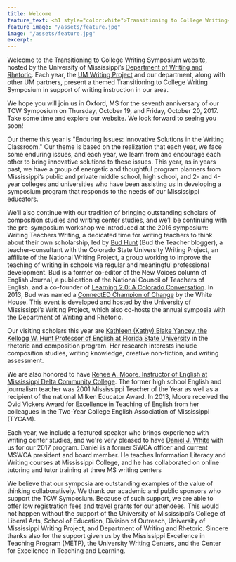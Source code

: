 ```yaml
---
title: Welcome
feature_text: <h1 style="color:white">Transitioning to College Writing</h1><p style="color:white">October 19-20, 2017</p><p style="color:white">University of Mississippi | Oxford, MS</p>
feature_image: "/assets/feature.jpg"
image: "/assets/feature.jpg"
excerpt: 
---
```


Welcome to the Transitioning to College Writing Symposium website, hosted by the University of Mississippi’s [Department of Writing and Rhetoric](http://rhetoric.olemiss.edu). Each year, the [UM Writing Project](http://www.outreach.olemiss.edu/writing_project/) and our department, along with other UM partners, present a themed Transitioning to College Writing Symposium in support of writing instruction in our area. 

We hope you will join us in Oxford, MS for the seventh anniversary of our TCW Symposium on Thursday, October 19, and Friday, October 20, 2017. Take some time and explore our website. We look forward to seeing you soon!

Our theme this year is "Enduring Issues: Innovative Solutions in the Writing Classroom." Our theme is based on the realization that each year, we face some enduring issues, and each year, we learn from and encourage each other to bring innovative solutions to these issues. This year, as in years past, we have a group of energetic and thoughtful program planners from Mississippi’s public and private middle school, high school, and 2- and 4-year colleges and universities who have been assisting us in developing a symposium program that responds to the needs of our Mississippi educators.

We’ll also continue with our tradition of bringing outstanding scholars of composition studies and writing center studies, and we’ll be continuing with the pre-symposium workshop we introduced at the 2016 symposium: Writing Teachers Writing, a dedicated time for writing teachers to think about their own scholarship, led by [Bud Hunt](/featured#bud) (Bud the Teacher blogger), a teacher-consultant with the Colorado State University Writing Project, an affiliate of the National Writing Project, a group working to improve the teaching of writing in schools via regular and meaningful professional development. Bud is a former co-editor of the New Voices column of English Journal, a publication of the National Council of Teachers of English, and a co-founder of [Learning 2.0: A Colorado Conversation](http://colearning.wikispaces.com/). In 2013, Bud was named a [ConnectED Champion of Change](http://www.whitehouse.gov/champions/connected/bud-hunt) by the White House. This event is developed and hosted by the University of Mississippi’s Writing Project, which also co-hosts the annual symposia with the Department of Writing and Rhetoric. 

Our visiting scholars this year are [Kathleen (Kathy) Blake Yancey, the Kellogg W. Hunt Professor of English at Florida State University](/featured#kathy) in the rhetoric and composition program. Her research interests include composition studies, writing knowledge, creative non-fiction, and writing assessment. 

We are also honored to have [Renee A. Moore, Instructor of English at Mississippi Delta Community College](/featured#renee). The former high school English and journalism teacher was 2001 Mississippi Teacher of the Year as well as a recipient of the national Milken Educator Award.  In 2013, Moore received the Ovid Vickers Award for Excellence in Teaching of English from her colleagues in the Two-Year College English Association of Mississippi (TYCAM).

Each year, we include a featured speaker who brings experience with writing center studies, and we're very pleased to have [Daniel J. White](/featured#dan) with us for our 2017 program. Daniel is a former SWCA officer and current MSWCA president and board member. He teaches Information Literacy and Writing courses at Mississippi College, and he has collaborated on online tutoring and tutor training at three MS writing centers

We believe that our symposia are outstanding examples of the value of thinking collaboratively. We thank our academic and public sponsors who support the TCW Symposium. Because of such support, we are able to offer low registration fees and travel grants for our attendees. This would not happen without the support of the University of Mississippi’s College of Liberal Arts, School of Education, Division of Outreach, University of Mississippi Writing Project, and Department of Writing and Rhetoric. Sincere thanks also for the support given us by the Mississippi Excellence in Teaching Program (METP), the University Writing Centers, and the Center for Excellence in Teaching and Learning.
